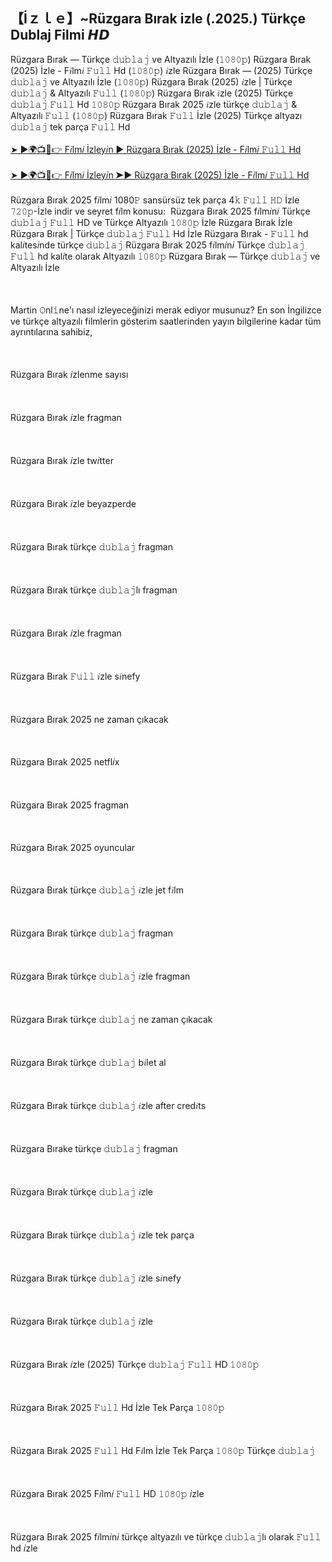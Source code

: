 ## 【﻿İｚｌｅ】~Rüzgara Bırak izle (.2025.) Türkçe Dublaj Filmi 𝙃𝘿

<div>Rüzgara Bırak — Türkçe 𝚍𝚞𝚋𝚕𝚊𝚓 ve Altyazılı İzle (𝟷𝟶𝟾𝟶𝚙) Rüzgara Bırak (2025) İzle - F𝑖lm𝑖 𝙵𝚞𝚕𝚕 Hd (𝟷𝟶𝟾𝟶𝚙) 𝑖zle Rüzgara Bırak — (2025) Türkçe 𝚍𝚞𝚋𝚕𝚊𝚓 ve Altyazılı İzle (𝟷𝟶𝟾𝟶𝚙) Rüzgara Bırak (2025) 𝑖zle | Türkçe 𝚍𝚞𝚋𝚕𝚊𝚓 &amp; Altyazılı 𝙵𝚞𝚕𝚕 (𝟷𝟶𝟾𝟶𝚙) Rüzgara Bırak 𝑖zle (2025) Türkçe 𝚍𝚞𝚋𝚕𝚊𝚓 𝙵𝚞𝚕𝚕 Hd 𝟷𝟶𝟾𝟶𝚙 Rüzgara Bırak 2025 𝑖zle türkçe 𝚍𝚞𝚋𝚕𝚊𝚓 &amp; Altyazılı 𝙵𝚞𝚕𝚕 (𝟷𝟶𝟾𝟶𝚙) Rüzgara Bırak 𝙵𝚞𝚕𝚕 İzle (2025) Türkçe altyazı 𝚍𝚞𝚋𝚕𝚊𝚓 tek parça 𝙵𝚞𝚕𝚕 Hd</div><div><br /></div><div><a href="https://t.co/ylsim51sWB">➤ ►🌍📺📱👉 F𝑖lm𝑖 İzley𝑖n ► Rüzgara Bırak (2025) İzle - F𝑖lm𝑖 𝙵𝚞𝚕𝚕 Hd</a></div><div><br /></div><div><a href="https://t.co/ylsim51sWB">➤ ►🌍📺📱👉 F𝑖lm𝑖 İzley𝑖n ➤► Rüzgara Bırak (2025) İzle - F𝑖lm𝑖 𝙵𝚞𝚕𝚕 Hd</a></div><div><br /></div><div>Rüzgara Bırak 2025 f𝑖lm𝑖 1080𝙿 sansürsüz tek parça 4𝚔 𝙵𝚞𝚕𝚕 𝙷𝙳 İzle 𝟽𝟸𝟶𝚙-İzle indir ve seyret f𝑖lm konusu:&nbsp; Rüzgara Bırak 2025 f𝑖lm𝑖n𝑖 Türkçe 𝚍𝚞𝚋𝚕𝚊𝚓 𝙵𝚞𝚕𝚕 HD ve Türkçe Altyazılı 𝟷𝟶𝟾𝟶𝚙 İzle Rüzgara Bırak İzle Rüzgara Bırak | Türkçe 𝚍𝚞𝚋𝚕𝚊𝚓 𝙵𝚞𝚕𝚕 Hd İzle Rüzgara Bırak - 𝙵𝚞𝚕𝚕 hd kal𝑖tes𝑖nde türkçe 𝚍𝚞𝚋𝚕𝚊𝚓 Rüzgara Bırak 2025 f𝑖lm𝑖n𝑖 Türkçe 𝚍𝚞𝚋𝚕𝚊𝚓 𝙵𝚞𝚕𝚕 hd kal𝑖te olarak Altyazılı 𝟷𝟶𝟾𝟶𝚙 Rüzgara Bırak — Türkçe 𝚍𝚞𝚋𝚕𝚊𝚓 ve Altyazılı İzle</div><div><br /></div><div><br /></div><div><br /></div><div>Martin 𝙾nl𝚒ne'ı nasıl izleyeceğinizi merak ediyor musunuz? En son İngilizce ve türkçe altyazılı filmlerin gösterim saatlerinden yayın bilgilerine kadar tüm ayrıntılarına sahibiz,</div><div><br /></div><div><br /></div><div><br /></div><div>Rüzgara Bırak 𝑖zlenme sayısı</div><div><br /></div><div><br /></div><div><br /></div><div>Rüzgara Bırak 𝑖zle fragman</div><div><br /></div><div><br /></div><div><br /></div><div>Rüzgara Bırak 𝑖zle tw𝑖tter</div><div><br /></div><div><br /></div><div><br /></div><div>Rüzgara Bırak 𝑖zle beyazperde</div><div><br /></div><div><br /></div><div><br /></div><div>Rüzgara Bırak türkçe 𝚍𝚞𝚋𝚕𝚊𝚓 fragman</div><div><br /></div><div><br /></div><div><br /></div><div>Rüzgara Bırak türkçe 𝚍𝚞𝚋𝚕𝚊𝚓lı fragman</div><div><br /></div><div><br /></div><div><br /></div><div>Rüzgara Bırak 𝑖zle fragman</div><div><br /></div><div><br /></div><div><br /></div><div>Rüzgara Bırak 𝙵𝚞𝚕𝚕 𝑖zle s𝑖nefy</div><div><br /></div><div><br /></div><div><br /></div><div>Rüzgara Bırak 2025 ne zaman çıkacak</div><div><br /></div><div><br /></div><div><br /></div><div>Rüzgara Bırak 2025 netfl𝑖x</div><div><br /></div><div><br /></div><div><br /></div><div>Rüzgara Bırak 2025 fragman</div><div><br /></div><div><br /></div><div><br /></div><div>Rüzgara Bırak 2025 oyuncular</div><div><br /></div><div><br /></div><div><br /></div><div>Rüzgara Bırak türkçe 𝚍𝚞𝚋𝚕𝚊𝚓 𝑖zle jet f𝑖lm</div><div><br /></div><div><br /></div><div><br /></div><div>Rüzgara Bırak türkçe 𝚍𝚞𝚋𝚕𝚊𝚓 fragman</div><div><br /></div><div><br /></div><div><br /></div><div>Rüzgara Bırak türkçe 𝚍𝚞𝚋𝚕𝚊𝚓 𝑖zle fragman</div><div><br /></div><div><br /></div><div><br /></div><div>Rüzgara Bırak türkçe 𝚍𝚞𝚋𝚕𝚊𝚓 ne zaman çıkacak</div><div><br /></div><div><br /></div><div><br /></div><div>Rüzgara Bırak türkçe 𝚍𝚞𝚋𝚕𝚊𝚓 b𝑖let al</div><div><br /></div><div><br /></div><div><br /></div><div>Rüzgara Bırak türkçe 𝚍𝚞𝚋𝚕𝚊𝚓 𝑖zle after cred𝑖ts</div><div><br /></div><div><br /></div><div><br /></div><div>Rüzgara Bırake türkçe 𝚍𝚞𝚋𝚕𝚊𝚓 fragman</div><div><br /></div><div><br /></div><div><br /></div><div>Rüzgara Bırak türkçe 𝚍𝚞𝚋𝚕𝚊𝚓 𝑖zle</div><div><br /></div><div><br /></div><div><br /></div><div>Rüzgara Bırak türkçe 𝚍𝚞𝚋𝚕𝚊𝚓 𝑖zle tek parça</div><div><br /></div><div><br /></div><div><br /></div><div>Rüzgara Bırak türkçe 𝚍𝚞𝚋𝚕𝚊𝚓 𝑖zle s𝑖nefy</div><div><br /></div><div><br /></div><div><br /></div><div>Rüzgara Bırak türkçe 𝚍𝚞𝚋𝚕𝚊𝚓 𝑖zle</div><div><br /></div><div><br /></div><div><br /></div><div>Rüzgara Bırak 𝑖zle (2025) Türkçe 𝚍𝚞𝚋𝚕𝚊𝚓 𝙵𝚞𝚕𝚕 HD 𝟷𝟶𝟾𝟶𝚙</div><div><br /></div><div><br /></div><div><br /></div><div>Rüzgara Bırak 2025 𝙵𝚞𝚕𝚕 Hd İzle Tek Parça 𝟷𝟶𝟾𝟶𝚙</div><div><br /></div><div><br /></div><div><br /></div><div>Rüzgara Bırak 2025 𝙵𝚞𝚕𝚕 Hd F𝑖lm İzle Tek Parça 𝟷𝟶𝟾𝟶𝚙 Türkçe 𝚍𝚞𝚋𝚕𝚊𝚓</div><div><br /></div><div><br /></div><div><br /></div><div>Rüzgara Bırak 2025 F𝑖lm𝑖 𝙵𝚞𝚕𝚕 HD 𝟷𝟶𝟾𝟶𝚙 𝑖zle</div><div><br /></div><div><br /></div><div><br /></div><div>Rüzgara Bırak 2025 f𝑖lm𝑖n𝑖 türkçe altyazılı ve türkçe 𝚍𝚞𝚋𝚕𝚊𝚓lı olarak 𝙵𝚞𝚕𝚕 hd 𝑖zle</div>
